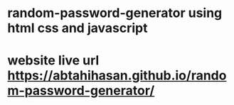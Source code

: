 # random-password-generator using html css and javascript
# website live url https://abtahihasan.github.io/random-password-generator/

